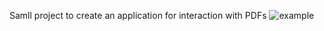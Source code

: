 Samll project to create an application for interaction with PDFs 
![example ](https://github.com/Pankhil07/langchain-llm-app/assets/66252579/76ae826e-4909-402c-9fcc-46573f65c5b4)
